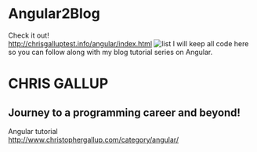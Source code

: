 # Angular2Blog
Check it out!<br>
http://chrisgalluptest.info/angular/index.html
![list](https://cloud.githubusercontent.com/assets/19313175/21870050/276d32c6-d820-11e6-906d-64ba8b942d93.PNG)
I will keep all code here so you can follow along with my blog tutorial series on Angular. <br>
# CHRIS GALLUP
## Journey to a programming career and beyond!
Angular tutorial<br>
http://www.christophergallup.com/category/angular/
